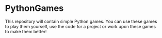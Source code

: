 # PythonGames

This repository will contain simple Python games.
You can use these games to play them yourself, use the code for a project or work upon these games to make them better!
